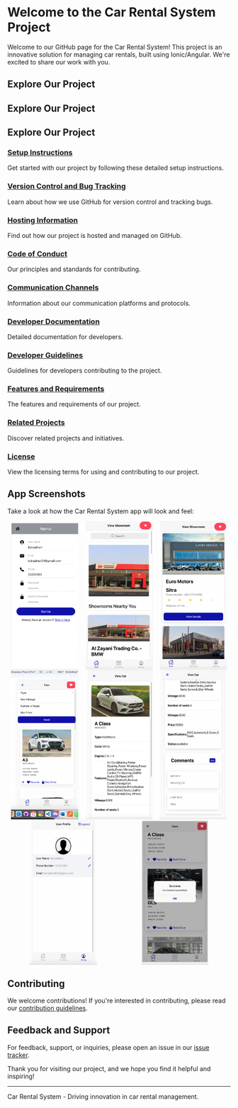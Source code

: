 # Welcome to the Car Rental System Project

Welcome to our GitHub page for the Car Rental System! This project is an innovative solution for managing car rentals, built using Ionic/Angular. We're excited to share our work with you.

## Explore Our Project
## Explore Our Project
## Explore Our Project

### [Setup Instructions](https://github.com/bahaahani/Car-Rental-System/blob/main/SETUP.md)
Get started with our project by following these detailed setup instructions.

### [Version Control and Bug Tracking](https://github.com/bahaahani/Car-Rental-System/blob/main/VERSION_CONTROL.md)
Learn about how we use GitHub for version control and tracking bugs.

### [Hosting Information](https://github.com/bahaahani/Car-Rental-System/blob/main/HOSTING.md)
Find out how our project is hosted and managed on GitHub.

### [Code of Conduct](https://github.com/bahaahani/Car-Rental-System/blob/main/Code_of_Conduct.md)
Our principles and standards for contributing.

### [Communication Channels](https://github.com/bahaahani/Car-Rental-System/blob/main/Communication_Channels.md)
Information about our communication platforms and protocols.

### [Developer Documentation](https://github.com/bahaahani/Car-Rental-System/blob/main/Developer_Documentation.md)
Detailed documentation for developers.

### [Developer Guidelines](https://github.com/bahaahani/Car-Rental-System/blob/main/Developer_Guidelines.md)
Guidelines for developers contributing to the project.

### [Features and Requirements](https://github.com/bahaahani/Car-Rental-System/blob/main/Features_Requirements.md)
The features and requirements of our project.

### [Related Projects](https://github.com/bahaahani/Car-Rental-System/blob/main/related_projects.md)
Discover related projects and initiatives.

### [License](https://github.com/bahaahani/Car-Rental-System/blob/main/LICENSE)
View the licensing terms for using and contributing to our project.

## App Screenshots

Take a look at how the Car Rental System app will look and feel:

<div style="display: flex; flex-wrap: wrap; justify-content: space-around;">
    <img src="images/image2.png" alt="App Screenshot 2" style="max-width: 30%;">
    <img src="images/image3.png" alt="App Screenshot 3" style="max-width: 30%;">
    <img src="images/image4.png" alt="App Screenshot 4" style="max-width: 30%;">
    <img src="images/image5.png" alt="App Screenshot 5" style="max-width: 30%;">
    <img src="images/image6.png" alt="App Screenshot 6" style="max-width: 30%;">
    <img src="images/image7.png" alt="App Screenshot 7" style="max-width: 30%;">
    <img src="images/image8.png" alt="App Screenshot 8" style="max-width: 30%;">
    <img src="images/image9.png" alt="App Screenshot 9" style="max-width: 30%;">
</div>

## Contributing

We welcome contributions! If you're interested in contributing, please read our [contribution guidelines](https://github.com/bahaahani/Car-Rental-System/blob/main/CONTRIBUTING.md).

## Feedback and Support

For feedback, support, or inquiries, please open an issue in our [issue tracker](https://github.com/bahaahani/Car-Rental-System/issues).

Thank you for visiting our project, and we hope you find it helpful and inspiring!

---

Car Rental System - Driving innovation in car rental management.
